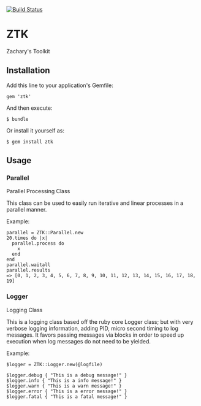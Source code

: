[![Build Status](https://secure.travis-ci.org/jovelabs/ztk.png)](http://travis-ci.org/jovelabs/ztk)

# ZTK

Zachary's Toolkit

## Installation

Add this line to your application's Gemfile:

    gem 'ztk'

And then execute:

    $ bundle

Or install it yourself as:

    $ gem install ztk

## Usage

### Parallel

Parallel Processing Class

This class can be used to easily run iterative and linear processes in a parallel manner.

Example:

    parallel = ZTK::Parallel.new
    20.times do |x|
      parallel.process do
        x
      end
    end
    parallel.waitall
    parallel.results
    => [0, 1, 2, 3, 4, 5, 6, 7, 8, 9, 10, 11, 12, 13, 14, 15, 16, 17, 18, 19]

### Logger

Logging Class

This is a logging class based off the ruby core Logger class; but with very verbose logging information, adding PID, micro second timing to log messages.  It favors passing messages via blocks in order to speed up execution when log messages do not need to be yielded.

Example:

    $logger = ZTK::Logger.new(@logfile)

    $logger.debug { "This is a debug message!" }
    $logger.info { "This is a info message!" }
    $logger.warn { "This is a warn message!" }
    $logger.error { "This is a error message!" }
    $logger.fatal { "This is a fatal message!" }

